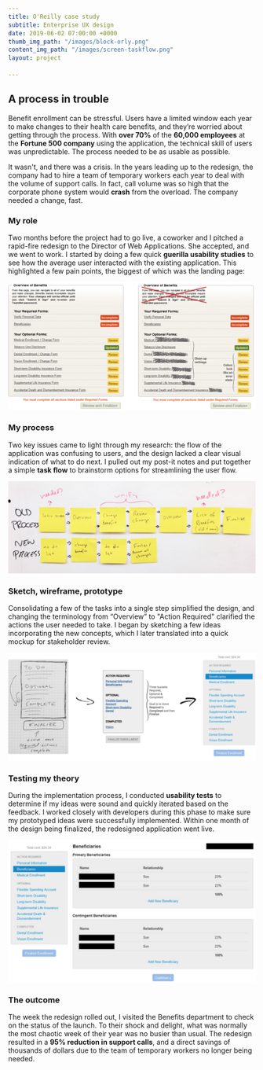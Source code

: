 ```yaml
---
title: O'Reilly case study
subtitle: Enterprise UX design
date: 2019-06-02 07:00:00 +0000
thumb_img_path: "/images/block-orly.png"
content_img_path: "/images/screen-taskflow.png"
layout: project

---
```

## A process in trouble

Benefit enrollment can be stressful. Users have a limited window each year to make changes to their health care benefits, and they’re worried about getting through the process. With **over 70%** of the **60,000 employees** at the **Fortune 500 company** using the application, the technical skill of users was unpredictable. The process needed to be as usable as possible.

It wasn't, and there was a crisis. In the years leading up to the redesign, the company had to hire a team of temporary workers each year to deal with the volume of support calls. In fact, call volume was so high that the corporate phone system would **crash** from the overload. The company needed a change, fast.

### My role

Two months before the project had to go live, a coworker and I pitched a rapid-fire redesign to the Director of Web Applications. She accepted, and we went to work. I started by doing a few quick **guerilla usability studies** to see how the average user interacted with the existing application. This highlighted a few pain points, the biggest of which was the landing page:

![](/images/screen-original-full.png)

### My process

Two key issues came to light through my research: the flow of the application was confusing to users, and the design lacked a clear visual indication of what to do next. I pulled out my post-it notes and put together a simple **task flow** to brainstorm options for streamlining the user flow.

![](/images/screen-taskflow.png)

### Sketch, wireframe, prototype

Consolidating a few of the tasks into a single step simplified the design, and changing the terminology from “Overview” to "Action Required" clarified the actions the user needed to take. I began by sketching a few ideas incorporating the new concepts, which I later translated into a quick mockup for stakeholder review.

![](/images/screen-todo.png)

### Testing my theory

During the implementation process, I conducted **usability tests** to determine if my ideas were sound and quickly iterated based on the feedback. I worked closely with developers during this phase to make sure my prototyped ideas were successfully implemented. Within one month of the design being finalized, the redesigned application went live.

![](/images/screen-bootstrap.png)

### The outcome

The week the redesign rolled out, I visited the Benefits department to check on the status of the launch. To their shock and delight, what was normally the most chaotic week of their year was no busier than usual. The redesign resulted in a **95% reduction in support calls**, and a direct savings of thousands of dollars due to the team of temporary workers no longer being needed.